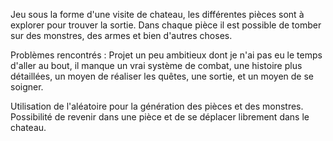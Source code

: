 Jeu sous la forme d'une visite de chateau, les différentes pièces sont à explorer pour trouver la sortie.
Dans chaque pièce il est possible de tomber sur des monstres, des armes et bien d'autres choses.

Problèmes rencontrés :
Projet un peu ambitieux dont je n'ai pas eu le temps d'aller au bout, il manque un vrai système de combat, une histoire plus détaillées, un moyen de réaliser les quêtes, une sortie, et un moyen de se soigner.

Utilisation de l'aléatoire pour la génération des pièces et des monstres. Possibilité de revenir dans une pièce et de se déplacer librement dans le chateau.